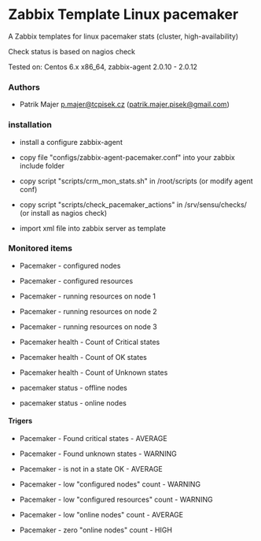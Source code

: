 # Zabbix Template Linux pacemaker

A Zabbix templates for linux pacemaker stats (cluster, high-availability)

Check status is based on nagios check

Tested on:
Centos 6.x x86_64, zabbix-agent 2.0.10 - 2.0.12

### Authors
* Patrik Majer <p.majer@tcpisek.cz> (<patrik.majer.pisek@gmail.com>)


### installation

* install a configure zabbix-agent

* copy file "configs/zabbix-agent-pacemaker.conf" into your zabbix include folder

* copy script "scripts/crm_mon_stats.sh" in /root/scripts (or modify agent conf)

* copy script "scripts/check_pacemaker_actions" in /srv/sensu/checks/ (or install as nagios check)

* import xml file into zabbix server as template


### Monitored items

* Pacemaker - configured nodes

* Pacemaker - configured resources

* Pacemaker - running resources on node 1

* Pacemaker - running resources on node 2

* Pacemaker - running resources on node 3

* Pacemaker health - Count of Critical states

* Pacemaker health - Count of OK states

* Pacemaker health - Count of Unknown states

* pacemaker status - offline nodes

* pacemaker status - online nodes

#### Trigers

* Pacemaker - Found critical states - AVERAGE

* Pacemaker - Found unknown states - WARNING

* Pacemaker - is not in a state OK - AVERAGE

* Pacemaker - low "configured nodes" count - WARNING

* Pacemaker - low "configured resources" count - WARNING

* Pacemaker - low "online nodes" count - AVERAGE

* Pacemaker - zero "online nodes" count - HIGH


